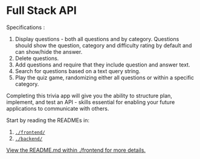 # Full Stack API 
Specifications :
1) Display questions - both all questions and by category. Questions should show the question, category and difficulty rating by default and can show/hide the answer. 
2) Delete questions.
3) Add questions and require that they include question and answer text.
4) Search for questions based on a text query string.
5) Play the quiz game, randomizing either all questions or within a specific category. 

Completing this trivia app will give you the ability to structure plan, implement, and test an API - skills essential for enabling your future applications to communicate with others. 

 Start by reading the READMEs in:

1. [`./frontend/`](./frontend/README.md)
2. [`./backend/`](./backend/README.md)
 

[View the README.md within ./frontend for more details.](./frontend/README.md)
